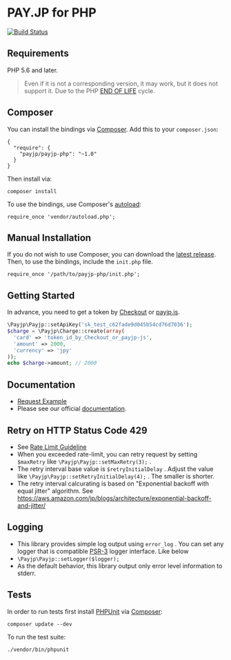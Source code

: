 # PAY.JP for PHP

[![Build Status](https://travis-ci.org/payjp/payjp-php.svg?branch=master)](https://travis-ci.org/payjp/payjp-php)

## Requirements

PHP 5.6 and later.

> Even if it is not a corresponding version, it may work, but it does not support it.
  Due to the PHP [END OF LIFE](http://php.net/supported-versions.php) cycle. 

## Composer

You can install the bindings via [Composer](http://getcomposer.org/). Add this to your `composer.json`:

    {
      "require": {
        "payjp/payjp-php": "~1.0"
      }
    }

Then install via:

    composer install

To use the bindings, use Composer's [autoload](https://getcomposer.org/doc/00-intro.md#autoloading):

    require_once 'vendor/autoload.php';

## Manual Installation

If you do not wish to use Composer, you can download the [latest release](https://github.com/payjp/payjp-php/releases). Then, to use the bindings, include the `init.php` file.

    require_once '/path/to/payjp-php/init.php';

## Getting Started

In advance, you need to get a token by [Checkout](https://pay.jp/docs/checkout) or [payjp.js](https://pay.jp/docs/payjs).

```php
\Payjp\Payjp::setApiKey('sk_test_c62fade9d045b54cd76d7036');
$charge = \Payjp\Charge::create(array(
  'card' => 'token_id_by_Checkout_or_payjp-js',
  'amount' => 2000,
  'currency' => 'jpy'
));
echo $charge->amount; // 2000
```

## Documentation

- [Request Example](https://github.com/payjp/payjp-php/blob/master/RequestExample.md)
- Please see our official [documentation](https://pay.jp/docs/started).

## Retry on HTTP Status Code 429

- See [Rate Limit Guideline](https://pay.jp/docs/guideline-rate-limit#2-%E3%83%AA%E3%83%88%E3%83%A9%E3%82%A4)
- When you exceeded rate-limit, you can retry request by setting `$maxRetry` like `\Payjp\Payjp::setMaxRetry(3);` .
- The retry interval base value is `$retryInitialDelay` . Adjust the value like `\Payjp\Payjp::setRetryInitialDelay(4);` . The smaller is shorter.
- The retry interval calcurating is based on "Exponential backoff with equal jitter" algorithm. See https://aws.amazon.com/jp/blogs/architecture/exponential-backoff-and-jitter/

## Logging

- This library provides simple log output using `error_log` . You can set any logger that is compatible [PSR-3](https://www.php-fig.org/psr/psr-3/) logger interface. Like below
- `\Payjp\Payjp::setLogger($logger);`
- As the default behavior, this library output only error level information to stderr.

## Tests

In order to run tests first install [PHPUnit](http://packagist.org/packages/phpunit/phpunit) via [Composer](http://getcomposer.org/):

    composer update --dev

To run the test suite:

    ./vendor/bin/phpunit
